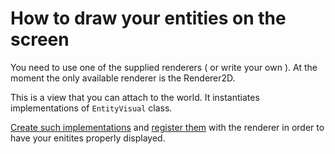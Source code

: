 # How to draw your entities on the screen #

You need to use one of the supplied renderers ( or write your own ).
At the moment the only available renderer is the Renderer2D.

This is a view that you can attach to the world. It instantiates implementations of `EntityVisual` class.

[Create such implementations](Renderer2DReference#Entity_visual.md) and [register them](Renderer2DReference#Visuals_factory.md) with the renderer in order to have your enitites properly displayed.